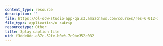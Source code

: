 ```yaml
---
content_type: resource
description: ''
file: https://ol-ocw-studio-app-qa.s3.amazonaws.com/courses/res-6-012-introduction-to-probability-spring-2018/f3dde0dda37c59feb0e97c9be352c032_rFUb1nvh3CQ.vtt
file_type: application/x-subrip
resourcetype: Other
title: 3play caption file
uid: f3dde0dd-a37c-59fe-b0e9-7c9be352c032
---
```

